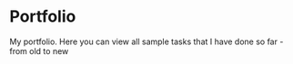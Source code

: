 # Portfolio
My portfolio. Here you can view all sample tasks that I have done so far - from old to new

